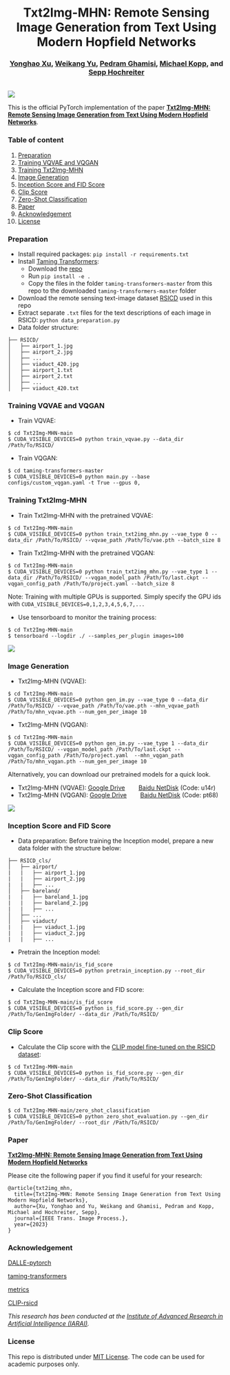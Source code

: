 <h1 align="center">Txt2Img-MHN: Remote Sensing Image Generation from Text Using Modern Hopfield Networks</h1>

<h3 align="center"> <a href="https://yonghaoxu.github.io">Yonghao Xu</a>, <a href="https://scholar.google.com/citations?user=MjsztHYAAAAJ&hl=en">Weikang Yu</a>, <a href="https://www.ai4rs.com">Pedram Ghamisi</a>, <a href="https://www.iarai.ac.at/people/michaelkopp">Michael Kopp</a>,  and <a href="https://www.iarai.ac.at/people/sepphochreiter">Sepp Hochreiter</a></h3>
<br

![](Figure/flowchart.png)
    
This is the official PyTorch implementation of the paper **[Txt2Img-MHN: Remote Sensing Image Generation from Text Using Modern Hopfield Networks](https://arxiv.org/abs/2208.04441)**.
    
### Table of content
 1. [Preparation](#preparation)
 2. [Training VQVAE and VQGAN](#vae)
 3. [Training Txt2Img-MHN](#mhn)
 4. [Image Generation](#gen)
 5. [Inception Score and FID Score](#is)
 6. [Clip Score](#clip)
 7. [Zero-Shot Classification](#cls)
 8. [Paper](#paper)
 9. [Acknowledgement](#acknowledgement)
 10. [License](#license)

### Preparation
- Install required packages: `pip install -r requirements.txt`
- Install [Taming Transformers](https://github.com/CompVis/taming-transformers): 
  - Download the [repo](https://github.com/CompVis/taming-transformers)
  - Run `pip install -e .`
  - Copy the files in the folder `taming-transformers-master` from this repo to the downloaded `taming-transformers-master` folder
- Download the remote sensing text-image dataset [RSICD](https://github.com/201528014227051/RSICD_optimal) used in this repo
- Extract separate `.txt` files for the text descriptions of each image in RSICD: `python data_preparation.py`
- Data folder structure:
```
├── RSICD/
│   ├── airport_1.jpg   
│   ├── airport_2.jpg  
│   ├── ...  
│   ├── viaduct_420.jpg  
│   ├── airport_1.txt   
│   ├── airport_2.txt   
│   ├── ...  
│   ├── viaduct_420.txt   
```

### Training VQVAE and VQGAN <a name="vae"></a>
- Train VQVAE:
```
$ cd Txt2Img-MHN-main
$ CUDA_VISIBLE_DEVICES=0 python train_vqvae.py --data_dir /Path/To/RSICD/
```
- Train VQGAN:
```
$ cd taming-transformers-master
$ CUDA_VISIBLE_DEVICES=0 python main.py --base configs/custom_vqgan.yaml -t True --gpus 0,
```

### Training Txt2Img-MHN <a name="mhn"></a>
- Train Txt2Img-MHN with the pretrained VQVAE:
```
$ cd Txt2Img-MHN-main
$ CUDA_VISIBLE_DEVICES=0 python train_txt2img_mhn.py --vae_type 0 --data_dir /Path/To/RSICD/ --vqvae_path /Path/To/vae.pth --batch_size 8
```
- Train Txt2Img-MHN with the pretrained VQGAN:
```
$ cd Txt2Img-MHN-main
$ CUDA_VISIBLE_DEVICES=0 python train_txt2img_mhn.py --vae_type 1 --data_dir /Path/To/RSICD/ --vqgan_model_path /Path/To/last.ckpt --vqgan_config_path /Path/To/project.yaml --batch_size 8
```
Note: Training with multiple GPUs is supported. Simply specify the GPU ids with `CUDA_VISIBLE_DEVICES=0,1,2,3,4,5,6,7,...`
- Use tensorboard to monitor the training process:
```
$ cd Txt2Img-MHN-main
$ tensorboard --logdir ./ --samples_per_plugin images=100
```
![](Figure/gen_tensorboard.png)

### Image Generation <a name="gen"></a>
- Txt2Img-MHN (VQVAE):
```
$ cd Txt2Img-MHN-main
$ CUDA_VISIBLE_DEVICES=0 python gen_im.py --vae_type 0 --data_dir /Path/To/RSICD/ --vqvae_path /Path/To/vae.pth --mhn_vqvae_path /Path/To/mhn_vqvae.pth --num_gen_per_image 10
```
- Txt2Img-MHN (VQGAN):
```
$ cd Txt2Img-MHN-main
$ CUDA_VISIBLE_DEVICES=0 python gen_im.py --vae_type 1 --data_dir /Path/To/RSICD/ --vqgan_model_path /Path/To/last.ckpt --vqgan_config_path /Path/To/project.yaml  --mhn_vqgan_path /Path/To/mhn_vqgan.pth --num_gen_per_image 10
```
Alternatively, you can download our pretrained models for a quick look.
  - Txt2Img-MHN (VQVAE): [Google Drive](https://drive.google.com/file/d/1tCy2_30L4P5aVXo84JfjYd7-SBi_IRug/view?usp=sharing) &nbsp;&nbsp;&nbsp;&nbsp;&nbsp;&nbsp; [Baidu NetDisk](https://pan.baidu.com/s/1x-paMuVTSL1E4vHva26LUw) (Code: u14r)
  - Txt2Img-MHN (VQGAN): [Google Drive](https://drive.google.com/file/d/1oCkk2LXL0LhIo4HJSDIRK4PivcJjShXf/view?usp=sharing) &nbsp;&nbsp;&nbsp;&nbsp;&nbsp;&nbsp; [Baidu NetDisk](https://pan.baidu.com/s/1iQdCqM47GTT6cCoT-OGMKA) (Code: pt68)

![](Figure/gen_demo.png)

### Inception Score and FID Score <a name="is"></a>
- Data preparation: Before training the Inception model, prepare a new data folder with the structure below: 
```
├── RSICD_cls/
│   ├── airport/     
|   |   ├── airport_1.jpg   
|   |   ├── airport_2.jpg   
|   |   ├── ... 
│   ├── bareland/     
|   |   ├── bareland_1.jpg   
|   |   ├── bareland_2.jpg   
|   |   ├── ... 
│   ├── ...  
│   ├── viaduct/     
|   |   ├── viaduct_1.jpg   
|   |   ├── viaduct_2.jpg   
|   |   ├── ...   
```
- Pretrain the Inception model:
```
$ cd Txt2Img-MHN-main/is_fid_score
$ CUDA_VISIBLE_DEVICES=0 python pretrain_inception.py --root_dir /Path/To/RSICD_cls/
```
- Calculate the Inception score and FID score:
```
$ cd Txt2Img-MHN-main/is_fid_score
$ CUDA_VISIBLE_DEVICES=0 python is_fid_score.py --gen_dir /Path/To/GenImgFolder/ --data_dir /Path/To/RSICD/
```

### Clip Score <a name="clip"></a>
- Calculate the Clip score with the [CLIP model fine-tuned on the RSICD dataset](https://github.com/arampacha/CLIP-rsicd):
```
$ cd Txt2Img-MHN-main
$ CUDA_VISIBLE_DEVICES=0 python is_fid_score.py --gen_dir /Path/To/GenImgFolder/ --data_dir /Path/To/RSICD/
```

### Zero-Shot Classification <a name="cls"></a>
```
$ cd Txt2Img-MHN-main/zero_shot_classification
$ CUDA_VISIBLE_DEVICES=0 python zero_shot_evaluation.py --gen_dir /Path/To/GenImgFolder/ --root_dir /Path/To/RSICD/
```

### Paper
**[Txt2Img-MHN: Remote Sensing Image Generation from Text Using Modern Hopfield Networks](https://arxiv.org/abs/2208.04441)**

Please cite the following paper if you find it useful for your research:

```
@article{txt2img_mhn,
  title={Txt2Img-MHN: Remote Sensing Image Generation from Text Using Modern Hopfield Networks},
  author={Xu, Yonghao and Yu, Weikang and Ghamisi, Pedram and Kopp, Michael and Hochreiter, Sepp},
  journal={IEEE Trans. Image Process.}, 
  year={2023}
}
```

### Acknowledgement

[DALLE-pytorch](https://github.com/lucidrains/DALLE-pytorch)

[taming-transformers](https://github.com/CompVis/taming-transformers)

[metrics](https://github.com/lzhbrian/metrics)

[CLIP-rsicd](https://github.com/arampacha/CLIP-rsicd)

*This research has been conducted at the [Institute of Advanced Research in Artificial Intelligence (IARAI)](https://www.iarai.ac.at/).*

### License
This repo is distributed under [MIT License](https://github.com/YonghaoXu/Txt2Img-MHN/blob/main/LICENSE). The code can be used for academic purposes only.
